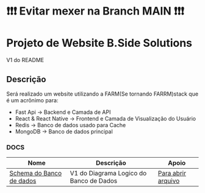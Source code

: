 # ❗❗❗ Evitar mexer na Branch MAIN ❗❗❗

# Projeto de Website B.Side Solutions
V1 do README

## Descrição
Será realizado um website utilizando a FARM(Se tornando FARRM)stack que é um acrônimo para:
- Fast Api -> Backend e Camada de API
- React & React Native -> Frontend e Camada de Visualização do Usuário
- Redis -> Banco de dados usado para Cache
- MongoDB -> Banco de dados principal


### DOCS
| Nome | Descrição | Apoio |
|------|------|------|
| [Schema do Banco de dados](/docs/db_schema.xml) | V1 do Diagrama Logico do Banco de Dados | [Para abrir arquivo](https://nosqldbm.ru/#/) |